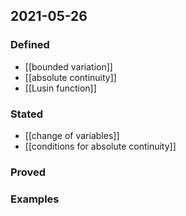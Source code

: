 ## 2021-05-26
### Defined
- [[bounded variation]]
- [[absolute continuity]]
- [[Lusin function]]
### Stated
- [[change of variables]]
- [[conditions for absolute continuity]]
### Proved
### Examples